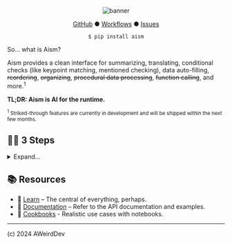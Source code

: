 <div align="center">

![banner](weird_banner.png)

[GitHub](https://github.com/AWeirdDev/aism) ● [Workflows](https://github.com/AWeirdDev/aism/actions) ● [Issues](https://github.com/AWeirdDev/aism/issues)

`$ pip install aism`

</div>

So... what is Aism?

Aism provides a clean interface for summarizing, translating, conditional checks (like keypoint matching, mentioned checking), data auto-filling, <s>reordering</s>, <s>organizing</s>, <s>procedural data processing</s>, <s>function calling</s>, and more.<sup>1</sup>

**TL;DR: Aism is AI for the runtime.**

<sub><sup>1</sup> Striked-through features are currently in development and will be shipped within the next few months.</sub>

<h2>🧑‍🚀 3 Steps</h2>

<details>
<summary>Expand...</summary>

***

Aism is as simple as these 3 steps:

1. Get your Groq API key here: [console.groq.com](https://console.groq.com/keys)

2. Create your first AI runtime using the `Aism()` class.

```python
from aism import Aism

ai = Aism(
  api_key="YOUR_GROQ_API_KEY"  # optional. defaults to environment variable "GROQ_API_KEY"
)
```

3. Give any kind of data to the AI and play around with it.

```python
from dataclasses import dataclass

@dataclass
class News:
  title: str
  excerpt: str
  tags: list[str]

news = """\
A man in Springfield has reportedly trained his pet goldfish to understand basic calculus principles…
"""

# Give the data to the AI and fill it with the dataclass
print(ai.give(news).fill(News))
```

We get a nice result like this:

> 🐣 **Aism** <kbd>runtime</kbd>
> 
> ```python
> News(
>   title='A man in Springfield has reportedly trained his…', 
>   summarization='While skeptics abound, the fish has allegedly…', 
>   tags=['goldfish', 'calculus', 'Springfield']
> )
> ```

Awesome! Your data is **even more structured** and easier to understand through the typing system.

But wait, there's MORE to Aism?! Learn all about Aism in the `learn/` directory.

</details>


## 📚 Resources

- 🧠 [Learn](./learn/README.md) – The central of everything, perhaps.
- 📖 [Documentation](./learn/docs) – Refer to the API documentation and examples.
- 🥐 [Cookbooks](./learn/cookbooks) - Realistic use cases with notebooks.

***

(c) 2024 AWeirdDev
